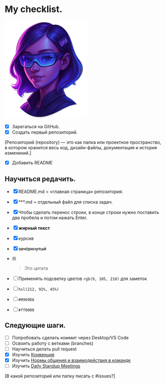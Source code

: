 # My checklist.  

![My avatar](./My_avatar.png)

- [x] Зарегаться на GitHub.  
- [x] Создать первый репозиторий.
  
[Репозиторий (repository) — это как папка или проектное пространство, в котором хранится весь код, дизайн-файлы, документация и история изменений.]  

- [x] Добавить README
        
## Научиться редачить.  

- [x] README.md = «главная страница» репозитория.  
- [x] ***.md = отдельный файл для списка задач.  
- [x] Чтобы сделать перенос строки, в конце строки нужно поставить два пробела и потом нажать Enter.  
- [x] **жирный текст**    
- [x] *курсив*    
- [x] ~~зачёркнутый~~  
- [x] > Это цитата
- [ ] Применять подсветку цветов `rgb(9, 105, 218)` для заметок
- [ ] `hsl(212, 92%, 45%)`
- [ ] `#0969DA`
- [ ] `#ff0000`


## Следующие шаги.
- [ ] Попробовать сделать коммит через Desktop/VS Code
- [ ] Освоить работу с ветками (branches)
- [ ] Научиться делать pull request
- [x] Изучить [Конвенция](https://github.com/atls/convention/wiki)
- [x] Изучить [Нормы общения и взаимодействия в команде](https://github.com/atls/convention/wiki/%D0%9D%D0%BE%D1%80%D0%BC%D1%8B-%D0%BE%D0%B1%D1%89%D0%B5%D0%BD%D0%B8%D1%8F-%D0%B8-%D0%B2%D0%B7%D0%B0%D0%B8%D0%BC%D0%BE%D0%B4%D0%B5%D0%B9%D1%81%D1%82%D0%B2%D0%B8%D1%8F-%D0%B2-%D0%BA%D0%BE%D0%BC%D0%B0%D0%BD%D0%B4%D0%B5)
- [ ] Изучить [Daily Standup Meetings](https://github.com/atls/dsm/blob/master/README.md)

[В какой репозиторий или папку писать с #issues?]




